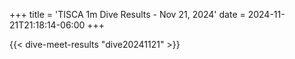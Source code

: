 +++
title = 'TISCA 1m Dive Results - Nov 21, 2024'
date = 2024-11-21T21:18:14-06:00
+++

{{< dive-meet-results "dive20241121" >}}